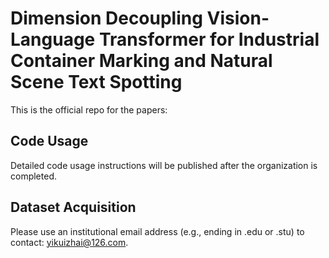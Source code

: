 # Dimension Decoupling Vision-Language Transformer for Industrial Container Marking and Natural Scene Text Spotting
This is the official repo for the papers: <Dimension Decoupling Vision-Language Transformer for Industrial Container Marking and Natural Scene Text Spotting>

## Code Usage
Detailed code usage instructions will be published after the organization is completed.

## Dataset Acquisition
Please use an institutional email address (e.g., ending in .edu or .stu) to contact: yikuizhai@126.com.

